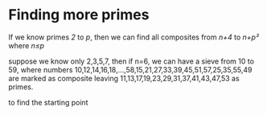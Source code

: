 # Finding more primes

If we know primes *2* to *p*, then we can find all composites from *n+4* to *n+p²* where *n≤p*


suppose we know only 2,3,5,7, then if n=6, we can have a sieve from 10 to 59, where numbers 10,12,14,16,18,…,58,15,21,27,33,39,45,51,57,25,35,55,49 are marked as composite leaving 11,13,17,19,23,29,31,37,41,43,47,53 as primes.

to find the starting point 



